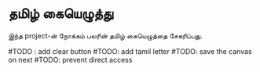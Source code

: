 # தமிழ் கையெழுத்து

இந்த project-ன் நோக்கம் பலரின் தமிழ் கையெழுத்தை சேகரிப்பது.


#TODO : add clear button
#TODO: add tamil letter 
#TODO: save the canvas on next
#TODO: prevent direct access
